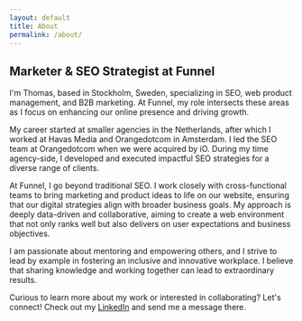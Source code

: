 ```yaml
---
layout: default
title: About
permalink: /about/
---
```


<div class="mw7 center ph3 f4 lh-copy">
<h2> Marketer & SEO Strategist at Funnel</h2>
        

<p>I'm Thomas, based in Stockholm, Sweden, specializing in SEO, web product management, and B2B marketing. At Funnel, my role intersects these areas as I focus on enhancing our online presence and driving growth.</p>

<p>My career started at smaller agencies in the Netherlands, after which I worked at Havas Media and Orangedotcom in Amsterdam. I led the SEO team at Orangedotcom when we were acquired by iO. During my time agency-side, I developed and executed impactful SEO strategies for a diverse range of clients.</p>

<p>At Funnel, I go beyond traditional SEO. I work closely with cross-functional teams to bring marketing and product ideas to life on our website, ensuring that our digital strategies align with broader business goals. My approach is deeply data-driven and collaborative, aiming to create a web environment that not only ranks well but also delivers on user expectations and business objectives.</p>

<p>I am passionate about mentoring and empowering others, and I strive to lead by example in fostering an inclusive and innovative workplace. I believe that sharing knowledge and working together can lead to extraordinary results.</p>

<p>Curious to learn more about my work or interested in collaborating? Let's connect! Check out my <a href="https://www.linkedin.com/in/thomasfrenkiel/">LinkedIn</a> and send me a message there.</p>

</div>


